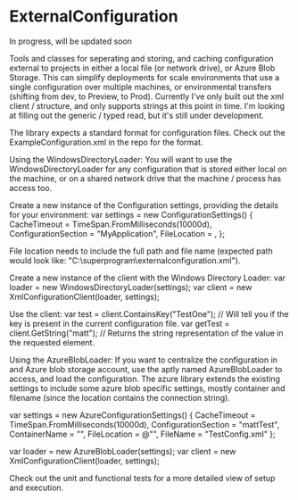 # ExternalConfiguration
In progress, will be updated soon

Tools and classes for seperating and storing, and caching configuration external to projects in either a local file (or network drive), or Azure Blob Storage.  This can simplify deployments for scale environments that use a single configuration over multiple machines, or environmental transfers (shifting from dev, to Preview, to Prod).  Currently I've only built out the xml client / structure, and only supports strings at this point in time.  I'm looking at filling out the generic / typed read, but it's still under development.

The library expects a standard format for configuration files.  Check out the ExampleConfiguration.xml in the repo for the format.

Using the WindowsDirectoryLoader:
You will want to use the WindowsDirectoryLoader for any configuration that is stored either local on the machine, or on a shared network drive that the machine / process has access too.

Create a new instance of the Configuration settings, providing the details for your environment:
var settings = new ConfigurationSettings()
{
	CacheTimeout = TimeSpan.FromMilliseconds(10000d),
	ConfigurationSection = "MyApplication",
	FileLocation = <PATH TO YOUR CONFIGURATION FILE>,
};

File location needs to include the full path and file name (expected path would look like: "C:\superprogram\externalconfiguration.xml").

Create a new instance of the client with the Windows Directory Loader:
var loader = new WindowsDirectoryLoader(settings);
var client = new XmlConfigurationClient(loader, settings);

Use the client:
var test = client.ContainsKey("TestOne"); // Will tell you if the key is present in the current configuration file.
var getTest = client.GetString("matt"); // Returns the string representation of the value in the requested element.

Using the AzureBlobLoader:
If you want to centralize the configuration in and Azure blob storage account, use the aptly named AzureBlobLoader to access, and load the configuration.  The azure library extends the existing settings to include some azure blob specific settings, mostly container and filename (since the location contains the connection string).

var settings = new AzureConfigurationSettings()
{
	CacheTimeout = TimeSpan.FromMilliseconds(10000d),
	ConfigurationSection = "mattTest",
	ContainerName = "<NAME OF THE CONTAINER IN THE STORAGE ACCOUNT>",
	FileLocation = @"<CONNECTION STRING TO THE AZURE BLOB ACCOUNT>",
	FileName = "TestConfig.xml"
};

var loader = new AzureBlobLoader(settings);
var client = new XmlConfigurationClient(loader, settings);

Check out the unit and functional tests for a more detailed view of setup and execution.
